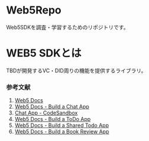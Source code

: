 # Web5Repo
Web5SDKを調査・学習するためのリポジトリです。

# WEB5 SDKとは

TBDが開発するVC・DID周りの機能を提供するライブラリ。

### 参考文献
1. [Web5 Docs](https://developer.tbd.website/docs/)
2. [Web5 Docs - Build a Chat App](https://developer.tbd.website/docs/web5/build/apps/dinger-tutorial)
3. [Chat App - CodeSandbox](https://codesandbox.io/p/devbox/dinger-completed-2zgngn?file=%2Fpackage.json%3A16%2C22)
4. [Web5 Docs - Build a ToDo App](https://developer.tbd.website/docs/web5/build/apps/todo-app-tutorial)
5. [Web5 Docs - Build a Shared Todo App](https://developer.tbd.website/docs/web5/build/apps/shared-todo-app/)
6. [Web5 Docs - Build a Book Review App](https://developer.tbd.website/docs/web5/build/apps/book-reviews-tutorial)
